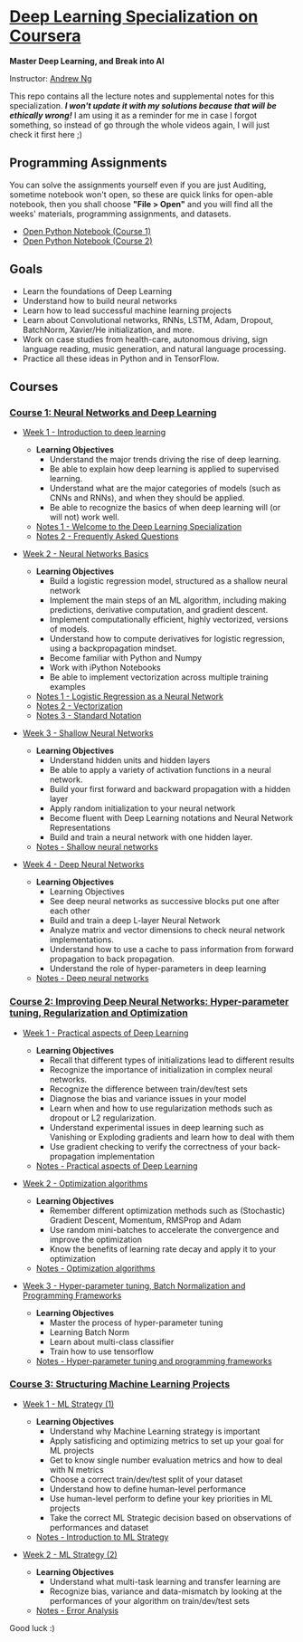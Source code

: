 # [Deep Learning Specialization on Coursera](https://www.coursera.org/specializations/deep-learning)

**Master Deep Learning, and Break into AI**

Instructor: [Andrew Ng](http://www.andrewng.org/)

This repo contains all the lecture notes and supplemental notes for this specialization. ***I won't update it with my solutions because that will be ethically wrong!*** I am using it as a reminder for me in case I forgot something, so instead of go through the whole videos again, I will just check it first here ;)

## Programming Assignments
You can solve the assignments yourself even if you are just Auditing, sometime notebook won't open, so these are quick links for open-able notebook, then you shall choose **"File > Open"** and you will find all the weeks' materials, programming assignments, and datasets.
- [Open Python Notebook (Course 1)](https://www.coursera.org/learn/neural-networks-deep-learning/notebook/Zh0CU/python-basics-with-numpy-optional)
- [Open Python Notebook (Course 2)](https://www.coursera.org/learn/deep-neural-network/notebook/UAwhh/regularization)


## Goals
- Learn the foundations of Deep Learning
- Understand how to build neural networks
- Learn how to lead successful machine learning projects
- Learn about Convolutional networks, RNNs, LSTM, Adam, Dropout, BatchNorm, Xavier/He initialization, and more.
- Work on case studies from health-care, autonomous driving, sign language reading, music generation, and natural language processing.
- Practice all these ideas in Python and in TensorFlow.


## Courses
### [Course 1: Neural Networks and Deep Learning](https://github.com/ahmedhamdy90/deep-learning-specialization-coursera/tree/master/01-Neural-Networks-and-Deep-Learning)
  
  - [Week 1 - Introduction to deep learning](https://github.com/ahmedhamdy90/deep-learning-specialization-coursera/tree/master/01-Neural-Networks-and-Deep-Learning/week1)
    - **Learning Objectives**
      - Understand the major trends driving the rise of deep learning.
      - Be able to explain how deep learning is applied to supervised learning.
      - Understand what are the major categories of models (such as CNNs and RNNs), and when they should be applied.
      - Be able to recognize the basics of when deep learning will (or will not) work well.
    - [Notes 1 - Welcome to the Deep Learning Specialization](https://github.com/ahmedhamdy90/deep-learning-specialization-coursera/blob/master/01-Neural-Networks-and-Deep-Learning/week1/Welcome-to-the-Deep-Learning-Specialization.md)
    - [Notes 2 - Frequently Asked Questions](https://github.com/ahmedhamdy90/deep-learning-specialization-coursera/blob/master/01-Neural-Networks-and-Deep-Learning/week1/Frequently-Asked-Questions_Coursera.md)
  
  - [Week 2 - Neural Networks Basics](https://github.com/ahmedhamdy90/deep-learning-specialization-coursera/tree/master/01-Neural-Networks-and-Deep-Learning/week2)
    - **Learning Objectives**
      - Build a logistic regression model, structured as a shallow neural network
      - Implement the main steps of an ML algorithm, including making predictions, derivative computation, and gradient descent.
      - Implement computationally efficient, highly vectorized, versions of models.
      - Understand how to compute derivatives for logistic regression, using a backpropagation mindset.
      - Become familiar with Python and Numpy
      - Work with iPython Notebooks
      - Be able to implement vectorization across multiple training examples
    - [Notes 1 - Logistic Regression as a Neural Network](https://github.com/ahmedhamdy90/deep-learning-specialization-coursera/blob/master/01-Neural-Networks-and-Deep-Learning/week2/01-Logistic-Regression-as-a-Neural-Network.ipynb)
    - [Notes 2 - Vectorization](https://github.com/ahmedhamdy90/deep-learning-specialization-coursera/blob/master/01-Neural-Networks-and-Deep-Learning/week2/02-vectorization.ipynb)
    - [Notes 3 - Standard Notation](https://github.com/ahmedhamdy90/deep-learning-specialization-coursera/tree/master/01-Neural-Networks-and-Deep-Learning/week2/standard-notation.pdf)

  - [Week 3 - Shallow Neural Networks](https://github.com/ahmedhamdy90/deep-learning-specialization-coursera/tree/master/01-Neural-Networks-and-Deep-Learning/week3)
    - **Learning Objectives**
      - Understand hidden units and hidden layers
      - Be able to apply a variety of activation functions in a neural network.
      - Build your first forward and backward propagation with a hidden layer
      - Apply random initialization to your neural network
      - Become fluent with Deep Learning notations and Neural Network Representations
      - Build and train a neural network with one hidden layer.
    - [Notes - Shallow neural networks](https://github.com/ahmedhamdy90/deep-learning-specialization-coursera/blob/master/01-Neural-Networks-and-Deep-Learning/week3/shallow-neural-network.ipynb)
      
  - [Week 4 - Deep Neural Networks](https://github.com/ahmedhamdy90/deep-learning-specialization-coursera/tree/master/01-Neural-Networks-and-Deep-Learning/week4)
    - **Learning Objectives**
      - Learning Objectives
      - See deep neural networks as successive blocks put one after each other
      - Build and train a deep L-layer Neural Network
      - Analyze matrix and vector dimensions to check neural network implementations.
      - Understand how to use a cache to pass information from forward propagation to back propagation.
      - Understand the role of hyper-parameters in deep learning
    - [Notes - Deep neural networks](https://github.com/ahmedhamdy90/deep-learning-specialization-coursera/blob/master/01-Neural-Networks-and-Deep-Learning/week4/deep-neural-networks.ipynb)
    
    
### [Course 2: Improving Deep Neural Networks: Hyper-parameter tuning, Regularization and Optimization](https://github.com/ahmedhamdy90/deep-learning-specialization-coursera/tree/master/02-Improving-Deep-Neural-Networks)

  - [Week 1 - Practical aspects of Deep Learning](https://github.com/ahmedhamdy90/deep-learning-specialization-coursera/tree/master/02-Improving-Deep-Neural-Networks/week5)
    - **Learning Objectives**
      - Recall that different types of initializations lead to different results
      - Recognize the importance of initialization in complex neural networks.
      - Recognize the difference between train/dev/test sets
      - Diagnose the bias and variance issues in your model
      - Learn when and how to use regularization methods such as dropout or L2 regularization.
      - Understand experimental issues in deep learning such as Vanishing or Exploding gradients and learn how to deal with them
      - Use gradient checking to verify the correctness of your back-propagation implementation
    - [Notes - Practical aspects of Deep Learning](https://github.com/ahmedhamdy90/deep-learning-specialization-coursera/blob/master/02-Improving-Deep-Neural-Networks/week5/Practical-aspects-of-Deep-Learning.ipynb)

  - [Week 2 - Optimization algorithms](https://github.com/ahmedhamdy90/deep-learning-specialization-coursera/tree/master/02-Improving-Deep-Neural-Networks/week6)
    - **Learning Objectives**
      - Remember different optimization methods such as (Stochastic) Gradient Descent, Momentum, RMSProp and Adam
      - Use random mini-batches to accelerate the convergence and improve the optimization
      - Know the benefits of learning rate decay and apply it to your optimization
    - [Notes - Optimization algorithms](https://github.com/ahmedhamdy90/deep-learning-specialization-coursera/blob/master/02-Improving-Deep-Neural-Networks/week6/optimization-algoritihms.ipynb)

  - [Week 3 - Hyper-parameter tuning, Batch Normalization and Programming Frameworks](https://github.com/ahmedhamdy90/deep-learning-specialization-coursera/tree/master/02-Improving-Deep-Neural-Networks/week7)
    - **Learning Objectives**
    	- Master the process of hyper-parameter tuning
      - Learning Batch Norm
      - Learn about multi-class classifier
      - Train how to use tensorflow
    - [Notes - Hyper-parameter tuning and programming frameworks](https://github.com/ahmedhamdy90/deep-learning-specialization-coursera/blob/master/02-Improving-Deep-Neural-Networks/week7/hyperparameter-tuning-and-programming-frameworks.ipynb)


### [Course 3: Structuring Machine Learning Projects](https://github.com/ahmedhamdy90/deep-learning-specialization-coursera/tree/master/03-Structuring-Machine-Learning-Projects)

  - [Week 1 - ML Strategy (1)](https://github.com/ahmedhamdy90/deep-learning-specialization-coursera/tree/master/03-Structuring-Machine-Learning-Projects/week8)
    - **Learning Objectives**
      - Understand why Machine Learning strategy is important
      - Apply satisficing and optimizing metrics to set up your goal for ML projects
      - Get to know single number evaluation metrics and how to deal with N metrics
      - Choose a correct train/dev/test split of your dataset
      - Understand how to define human-level performance
      - Use human-level perform to define your key priorities in ML projects
      - Take the correct ML Strategic decision based on observations of performances and dataset
    - [Notes - Introduction to ML Strategy](https://github.com/ahmedhamdy90/deep-learning-specialization-coursera/blob/master/03-Structuring-Machine-Learning-Projects/week8/introduction-to-ML-strategy.md)

  - [Week 2 - ML Strategy (2)](https://github.com/ahmedhamdy90/deep-learning-specialization-coursera/tree/master/03-Structuring-Machine-Learning-Projects/week9)
    - **Learning Objectives**
      - Understand what multi-task learning and transfer learning are
      - Recognize bias, variance and data-mismatch by looking at the performances of your algorithm on train/dev/test sets
    - [Notes - Error Analysis](https://github.com/ahmedhamdy90/deep-learning-specialization-coursera/tree/master/03-Structuring-Machine-Learning-Projects/week9/error-analysis.md)

Good luck :)



